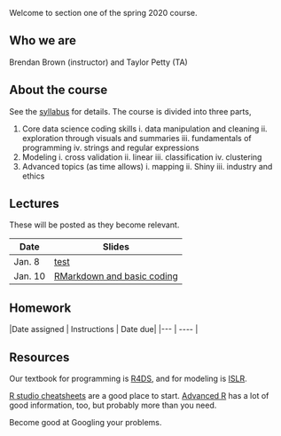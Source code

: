 Welcome to section one of the spring 2020 course.

## Who we are

Brendan Brown (instructor) and 
Taylor Petty (TA)

## About the course
See the [syllabus](syllabus_stor320_1.pdf) for details. The course is divided into three parts,

1. Core data science coding skills
  i. data manipulation and cleaning
  ii. exploration through visuals and summaries
  iii. fundamentals of programming
  iv. strings and regular expressions
2. Modeling
  i. cross validation
  ii. linear
  iii. classification
  iv. clustering
3. Advanced topics (as time allows)
  i. mapping
  ii. Shiny
  iii. industry and ethics




## Lectures
These will be posted as they become relevant.

|Date | Slides |
|------|-------|
|Jan. 8| [test](google.com) |
|Jan. 10| [RMarkdown and basic coding](slides_workflow.html) |


## Homework


|Date assigned | Instructions | Date due|
|--- | ---- |

## Resources

Our textbook for programming is [R4DS](https://r4ds.had.co.nz/), and for modeling is [ISLR](http://faculty.marshall.usc.edu/gareth-james/ISL/).

[R studio cheatsheets](https://rstudio.com/resources/cheatsheets/) are a good place to start. [Advanced R](https://adv-r.hadley.nz/) has a lot of good information, too, but probably more than you need.

Become good at Googling your problems.
